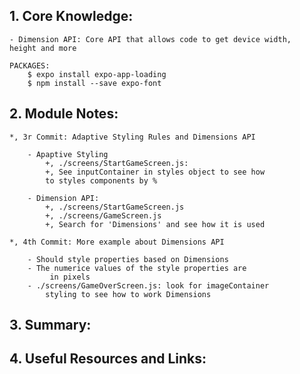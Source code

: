 ## 1. Core Knowledge:

    - Dimension API: Core API that allows code to get device width,
    height and more

    PACKAGES:
        $ expo install expo-app-loading
        $ npm install --save expo-font

## 2. Module Notes:

    *, 3r Commit: Adaptive Styling Rules and Dimensions API

        - Apaptive Styling
            +, ./screens/StartGameScreen.js:
            +, See inputContainer in styles object to see how
            to styles components by %

        - Dimension API:
            +, ./screens/StartGameScreen.js
            +, ./screens/GameScreen.js
            +, Search for 'Dimensions' and see how it is used

    *, 4th Commit: More example about Dimensions API

        - Should style properties based on Dimensions
        - The numerice values of the style properties are
             in pixels
        - ./screens/GameOverScreen.js: look for imageContainer
            styling to see how to work Dimensions

## 3. Summary:

## 4. Useful Resources and Links:
